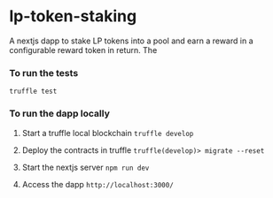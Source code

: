 # lp-token-staking

A nextjs dapp to stake LP tokens into a pool and earn a reward in a configurable reward token in return.
The

### To run the tests 

`truffle test`


### To run the dapp locally

1. Start a truffle local blockchain
`truffle develop`

2. Deploy the contracts in truffle
`truffle(develop)> migrate --reset`

3. Start the nextjs server
`npm run dev`

4. Access the dapp
`http://localhost:3000/`

